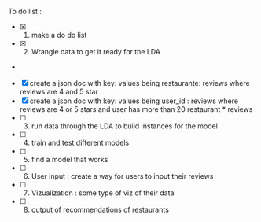 To do list :
* [X] 1. make a do do list

* [X] 2. Wrangle data to get it ready for the LDA
*   
* [x] create a json doc with key: values being restaurante: reviews where reviews are 4 and 5 star
* [x]    create a json doc with key: values being user_id : reviews where reviews are 4 or 5 stars and user has more than 20 restaurant   *      reviews
* [ ] 3. run data through the LDA to build instances for the model
* [ ] 4. train and test different models
* [ ] 5. find a model that works
* [ ] 6. User input : create a way for users to input their reviews
* [ ] 7. Vizualization : some type of viz of their data
* [ ] 8.  output of recommendations of restaurants  
